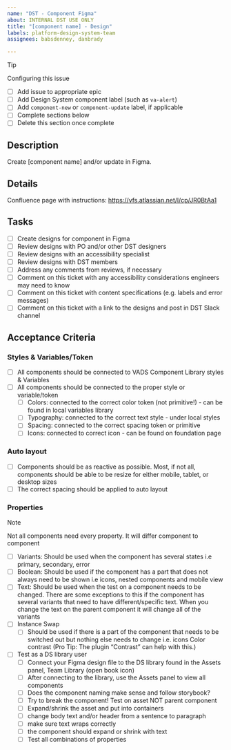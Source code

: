 ```yaml
---
name: "DST - Component Figma"
about: INTERNAL DST USE ONLY
title: "[component name] - Design"
labels: platform-design-system-team
assignees: babsdenney, danbrady

---
```


> [!TIP]
>
> Configuring this issue
>
> - [ ] Add issue to appropriate epic
> - [ ] Add Design System component label (such as `va-alert`)
> - [ ] Add `component-new` or `component-update` label, if applicable
> - [ ] Complete sections below
> - [ ] Delete this section once complete

## Description

Create [component name] and/or update in Figma.

## Details

Confluence page with instructions: https://vfs.atlassian.net/l/cp/JR0BtAa1

## Tasks

- [ ] Create designs for component in Figma
- [ ] Review designs with PO and/or other DST designers
- [ ] Review designs with an accessibility specialist
- [ ] Review designs with DST members
- [ ] Address any comments from reviews, if necessary
- [ ] Comment on this ticket with any accessibility considerations engineers may need to know
- [ ] Comment on this ticket with content specifications (e.g. labels and error messages)
- [ ] Comment on this ticket with a link to the designs and post in DST Slack channel

## Acceptance Criteria

### Styles & Variables/Token

- [ ] All components should be connected to VADS Component Library styles & Variables
- [ ] All components should be connected to the proper style or variable/token
  - [ ] Colors: connected to the correct color token (not primitive!) - can be found in local variables library
  - [ ] Typography: connected to the correct text style - under local styles
  - [ ] Spacing: connected to the correct spacing token or primitive
  - [ ] Icons: connected to correct icon - can be found on foundation page

### Auto layout

- [ ] Components should be as reactive as possible. Most, if not all, components should be able to be resize for either mobile, tablet, or desktop sizes
- [ ] The correct spacing should be applied to auto layout

### Properties

> [!NOTE]
>
> Not all components need every property. It will differ component to component

- [ ] Variants: Should be used when the component has several states i.e primary, secondary, error
- [ ] Boolean: Should be used if the component has a part that does not always need to be shown i.e icons, nested components and mobile view
- [ ] Text: Should be used when the test on a component needs to be changed. There are some exceptions to this if the component has several variants that need to have different/specific text. When you change the text on the parent component it will change all of the variants
- [ ] Instance Swap
  - [ ] Should be used if there is a part of the component that needs to be switched out but nothing else needs to change i.e. icons Color contrast (Pro Tip: The plugin “Contrast” can help with this.)
- [ ] Test as a DS library user
  - [ ] Connect your Figma design file to the DS library found in the Assets panel, Team Library (open book icon)
  - [ ] After connecting to the library, use the Assets panel to view all components
  - [ ] Does the component naming make sense and follow storybook?
  - [ ] Try to break the component! Test on asset NOT parent component
  - [ ] Expand/shrink the asset and put into containers
  - [ ]  change body text and/or header from a sentence to paragraph
  - [ ]  make sure text wraps correctly
  - [ ] the component should expand or shrink with text
  - [ ]  Test all combinations of properties